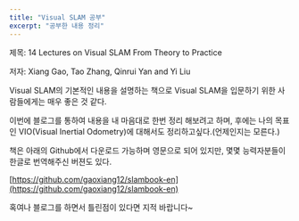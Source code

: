 ```yaml
---
title: "Visual SLAM 공부"
excerpt: "공부한 내용 정리"
---
```


제목: 14 Lectures on Visual SLAM From Theory to Practice

저자: Xiang Gao, Tao Zhang, Qinrui Yan and Yi Liu

Visual SLAM의 기본적인 내용을 설명하는 책으로 Visual SLAM을 입문하기 위한 사람들에게는 매우 좋은 것 같다.

이번에 블로그를 통하여 내용을 내 마음대로 한번 정리 해보려고 하며, 후에는 나의 목표인 VIO(Visual Inertial Odometry)에 대해서도 정리하고싶다.(언제인지는 모른다.)

책은 아래의 Github에서 다운로드 가능하며 영문으로 되어 있지만, 몇몇 능력자분들이 한글로 번역해주신 버젼도 있다.

[https://github.com/gaoxiang12/slambook-en](https://github.com/gaoxiang12/slambook-en)


혹여나 블로그를 하면서 틀린점이 있다면 지적 바랍니다~